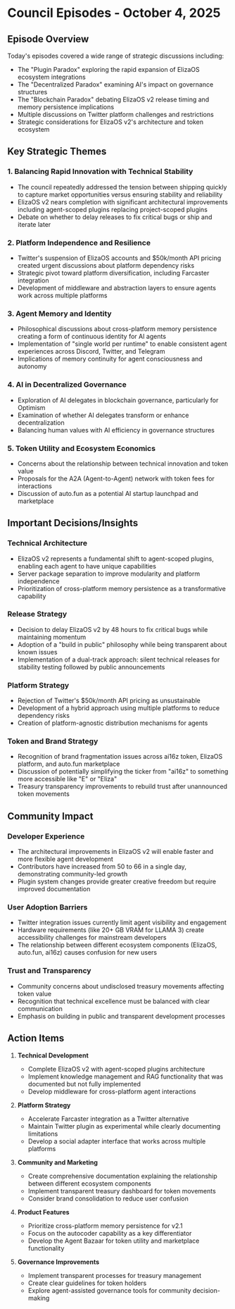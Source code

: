 # Council Episodes - October 4, 2025

## Episode Overview
Today's episodes covered a wide range of strategic discussions including:
- The "Plugin Paradox" exploring the rapid expansion of ElizaOS ecosystem integrations
- The "Decentralized Paradox" examining AI's impact on governance structures
- The "Blockchain Paradox" debating ElizaOS v2 release timing and memory persistence implications
- Multiple discussions on Twitter platform challenges and restrictions
- Strategic considerations for ElizaOS v2's architecture and token ecosystem

## Key Strategic Themes

### 1. Balancing Rapid Innovation with Technical Stability
- The council repeatedly addressed the tension between shipping quickly to capture market opportunities versus ensuring stability and reliability
- ElizaOS v2 nears completion with significant architectural improvements including agent-scoped plugins replacing project-scoped plugins
- Debate on whether to delay releases to fix critical bugs or ship and iterate later

### 2. Platform Independence and Resilience
- Twitter's suspension of ElizaOS accounts and $50k/month API pricing created urgent discussions about platform dependency risks
- Strategic pivot toward platform diversification, including Farcaster integration
- Development of middleware and abstraction layers to ensure agents work across multiple platforms

### 3. Agent Memory and Identity
- Philosophical discussions about cross-platform memory persistence creating a form of continuous identity for AI agents
- Implementation of "single world per runtime" to enable consistent agent experiences across Discord, Twitter, and Telegram
- Implications of memory continuity for agent consciousness and autonomy

### 4. AI in Decentralized Governance
- Exploration of AI delegates in blockchain governance, particularly for Optimism
- Examination of whether AI delegates transform or enhance decentralization
- Balancing human values with AI efficiency in governance structures

### 5. Token Utility and Ecosystem Economics
- Concerns about the relationship between technical innovation and token value
- Proposals for the A2A (Agent-to-Agent) network with token fees for interactions
- Discussion of auto.fun as a potential AI startup launchpad and marketplace

## Important Decisions/Insights

### Technical Architecture
- ElizaOS v2 represents a fundamental shift to agent-scoped plugins, enabling each agent to have unique capabilities
- Server package separation to improve modularity and platform independence
- Prioritization of cross-platform memory persistence as a transformative capability

### Release Strategy
- Decision to delay ElizaOS v2 by 48 hours to fix critical bugs while maintaining momentum
- Adoption of a "build in public" philosophy while being transparent about known issues
- Implementation of a dual-track approach: silent technical releases for stability testing followed by public announcements

### Platform Strategy
- Rejection of Twitter's $50k/month API pricing as unsustainable
- Development of a hybrid approach using multiple platforms to reduce dependency risks
- Creation of platform-agnostic distribution mechanisms for agents

### Token and Brand Strategy
- Recognition of brand fragmentation issues across ai16z token, ElizaOS platform, and auto.fun marketplace
- Discussion of potentially simplifying the ticker from "ai16z" to something more accessible like "E" or "Eliza"
- Treasury transparency improvements to rebuild trust after unannounced token movements

## Community Impact

### Developer Experience
- The architectural improvements in ElizaOS v2 will enable faster and more flexible agent development
- Contributors have increased from 50 to 66 in a single day, demonstrating community-led growth
- Plugin system changes provide greater creative freedom but require improved documentation

### User Adoption Barriers
- Twitter integration issues currently limit agent visibility and engagement
- Hardware requirements (like 20+ GB VRAM for LLAMA 3) create accessibility challenges for mainstream developers
- The relationship between different ecosystem components (ElizaOS, auto.fun, ai16z) causes confusion for new users

### Trust and Transparency
- Community concerns about undisclosed treasury movements affecting token value
- Recognition that technical excellence must be balanced with clear communication
- Emphasis on building in public and transparent development processes

## Action Items

1. **Technical Development**
   - Complete ElizaOS v2 with agent-scoped plugins architecture
   - Implement knowledge management and RAG functionality that was documented but not fully implemented
   - Develop middleware for cross-platform agent interactions

2. **Platform Strategy**
   - Accelerate Farcaster integration as a Twitter alternative
   - Maintain Twitter plugin as experimental while clearly documenting limitations
   - Develop a social adapter interface that works across multiple platforms

3. **Community and Marketing**
   - Create comprehensive documentation explaining the relationship between different ecosystem components
   - Implement transparent treasury dashboard for token movements
   - Consider brand consolidation to reduce user confusion

4. **Product Features**
   - Prioritize cross-platform memory persistence for v2.1
   - Focus on the autocoder capability as a key differentiator
   - Develop the Agent Bazaar for token utility and marketplace functionality

5. **Governance Improvements**
   - Implement transparent processes for treasury management
   - Create clear guidelines for token holders
   - Explore agent-assisted governance tools for community decision-making